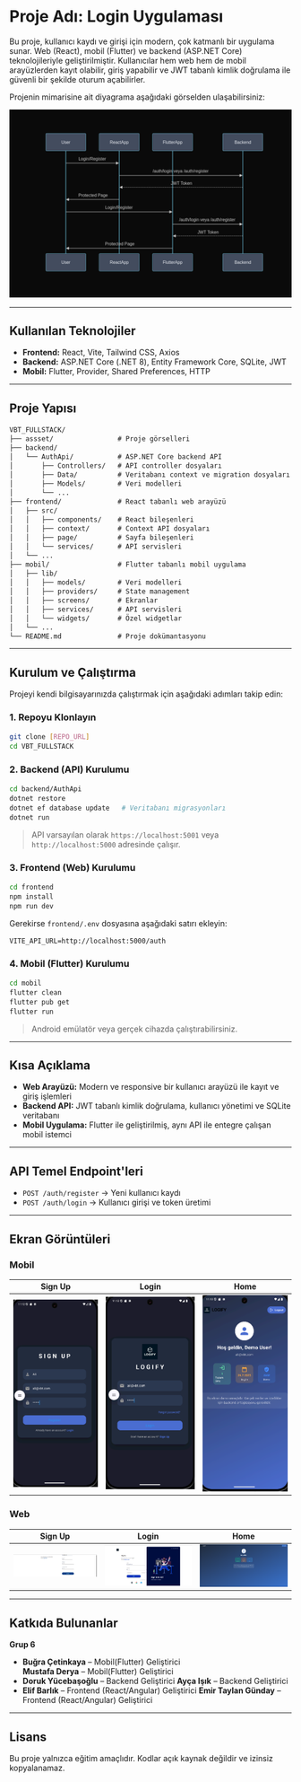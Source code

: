 # Proje Adı: Login Uygulaması

Bu proje, kullanıcı kaydı ve girişi için modern, çok katmanlı bir uygulama sunar. Web (React), mobil (Flutter) ve backend (ASP.NET Core) teknolojileriyle geliştirilmiştir. Kullanıcılar hem web hem de mobil arayüzlerden kayıt olabilir, giriş yapabilir ve JWT tabanlı kimlik doğrulama ile güvenli bir şekilde oturum açabilirler.

Projenin mimarisine ait diyagrama aşağıdaki görselden ulaşabilirsiniz:

![Çalışma Diyagramı](asset/diyagram.png)

---

## Kullanılan Teknolojiler

- **Frontend:** React, Vite, Tailwind CSS, Axios  
- **Backend:** ASP.NET Core (.NET 8), Entity Framework Core, SQLite, JWT  
- **Mobil:** Flutter, Provider, Shared Preferences, HTTP


---

## Proje Yapısı

```
VBT_FULLSTACK/
├── assset/                # Proje görselleri
├── backend/
│   └── AuthApi/           # ASP.NET Core backend API
│       ├── Controllers/   # API controller dosyaları
│       ├── Data/          # Veritabanı context ve migration dosyaları
│       ├── Models/        # Veri modelleri
│       └── ...
├── frontend/              # React tabanlı web arayüzü
│   ├── src/
│   │   ├── components/    # React bileşenleri
│   │   ├── context/       # Context API dosyaları
│   │   ├── page/          # Sayfa bileşenleri
│   │   └── services/      # API servisleri
│   └── ...
├── mobil/                 # Flutter tabanlı mobil uygulama
│   ├── lib/
│   │   ├── models/        # Veri modelleri
│   │   ├── providers/     # State management
│   │   ├── screens/       # Ekranlar
│   │   ├── services/      # API servisleri
│   │   └── widgets/       # Özel widgetlar
│   └── ...
└── README.md              # Proje dokümantasyonu
```


---

## Kurulum ve Çalıştırma

Projeyi kendi bilgisayarınızda çalıştırmak için aşağıdaki adımları takip edin:

### 1. Repoyu Klonlayın

```bash
git clone [REPO_URL]
cd VBT_FULLSTACK
```

### 2. Backend (API) Kurulumu

```bash
cd backend/AuthApi
dotnet restore
dotnet ef database update   # Veritabanı migrasyonları
dotnet run
```

> API varsayılan olarak `https://localhost:5001` veya `http://localhost:5000` adresinde çalışır.

### 3. Frontend (Web) Kurulumu

```bash
cd frontend
npm install
npm run dev
```

Gerekirse `frontend/.env` dosyasına aşağıdaki satırı ekleyin:

```env
VITE_API_URL=http://localhost:5000/auth
```

### 4. Mobil (Flutter) Kurulumu

```bash
cd mobil
flutter clean
flutter pub get
flutter run
```

> Android emülatör veya gerçek cihazda çalıştırabilirsiniz.

---

## Kısa Açıklama

- **Web Arayüzü:** Modern ve responsive bir kullanıcı arayüzü ile kayıt ve giriş işlemleri  
- **Backend API:** JWT tabanlı kimlik doğrulama, kullanıcı yönetimi ve SQLite veritabanı  
- **Mobil Uygulama:** Flutter ile geliştirilmiş, aynı API ile entegre çalışan mobil istemci  

---

## API Temel Endpoint'leri

- `POST /auth/register` → Yeni kullanıcı kaydı  
- `POST /auth/login` → Kullanıcı girişi ve token üretimi  

---

## Ekran Görüntüleri

### Mobil

| Sign Up | Login | Home |
|--------|-------|------|
| ![Mobil Sign Up](asset/mobil_sign_up.png) | ![Mobil Login](asset/mobil_login.png) | ![Mobil Home](asset/mobil_hompage.png) |

### Web

| Sign Up | Login | Home |
|--------|-------|------|
| ![Web Sign Up](asset/web_sign_up.png) | ![Web Login](asset/web_login.png) | ![Web Home](asset/web_hompage.png) |

---

## Katkıda Bulunanlar
  **Grup 6**
- **Buğra Çetinkaya** – Mobil(Flutter) Geliştirici  
  **Mustafa Derya** – Mobil(Flutter) Geliştirici 
- **Doruk Yücebaşoğlu** – Backend Geliştirici
  **Ayça Işık** – Backend Geliştirici    
- **Elif Barlık** – Frontend (React/Angular) Geliştirici
  **Emir Taylan Günday** – Frontend (React/Angular) Geliştirici
---

## Lisans

Bu proje yalnızca eğitim amaçlıdır. Kodlar açık kaynak değildir ve izinsiz kopyalanamaz.
